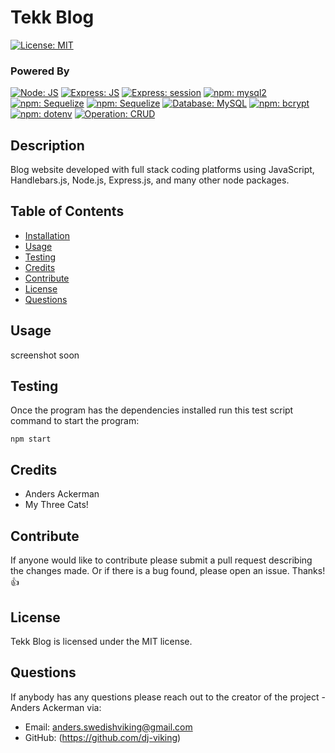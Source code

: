 

# Tekk Blog

[![License: MIT](https://img.shields.io/badge/License-MIT-blue.svg)](https://opensource.org/licenses/MIT)

### Powered By 
[![Node: JS](https://img.shields.io/badge/Node-JS-cfcc00.svg)](https://nodejs.org/en/) [![Express: JS](https://img.shields.io/badge/Express-JS-1b9e00.svg)](https://github.com/expressjs/express) [![Express: session](https://img.shields.io/badge/npm_express-session-1b9e00.svg)](https://github.com/expressjs/express)
[![npm: mysql2](https://img.shields.io/badge/npm-mysql2-111AFF.svg)](https://github.com/sidorares/node-mysql2) [![npm: Sequelize](https://img.shields.io/badge/npm-Sequelize-00688a.svg)](https://github.com/sequelize/sequelize)  [![npm: Sequelize](https://img.shields.io/badge/npm-session_sequelize-00688a.svg)](https://github.com/mweibel/connect-session-sequelize)  [![Database: MySQL](https://img.shields.io/badge/Database-MySQL-111AFF.svg)](https://downloads.mysql.com/archives/community/)  [![npm: bcrypt](https://img.shields.io/badge/npm-bcrypt-6b00b6.svg)](https://github.com/kelektiv/node.bcrypt.js) [![npm: dotenv](https://img.shields.io/badge/npm-dotenv-001a80.svg)](https://github.com/motdotla/dotenv) [![Operation: CRUD](https://img.shields.io/badge/Operation-CRUD-red.svg)](https://en.wikipedia.org/wiki/Create,_read,_update_and_delete)

## Description 

Blog website developed with full stack coding platforms using JavaScript, Handlebars.js, Node.js, Express.js, and many other node packages.

## Table of Contents
* [Installation](#Installation)
* [Usage](#Usage)
* [Testing](#Testing)
* [Credits](#Credits)
* [Contribute](#Contribute)
* [License](#License)
* [Questions](#Questions)

## Usage

screenshot soon

## Testing

Once the program has the dependencies installed run this test script command to start the program:

<code>npm start</code>

## Credits

* Anders Ackerman
* My Three Cats!

## Contribute

If anyone would like to contribute please submit a pull request describing the changes made. Or if there is a bug found, please open an issue. Thanks! 👍

## License

Tekk Blog is licensed under the MIT license.

## Questions

If anybody has any questions please reach out to the creator of the project - Anders Ackerman via:
* Email: anders.swedishviking@gmail.com
* GitHub: (https://github.com/dj-viking)
